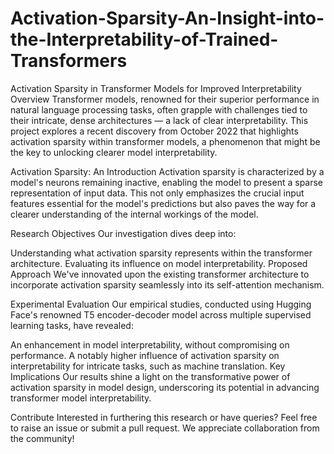 # Activation-Sparsity-An-Insight-into-the-Interpretability-of-Trained-Transformers

Activation Sparsity in Transformer Models for Improved Interpretability
Overview
Transformer models, renowned for their superior performance in natural language processing tasks, often grapple with challenges tied to their intricate, dense architectures — a lack of clear interpretability. This project explores a recent discovery from October 2022 that highlights activation sparsity within transformer models, a phenomenon that might be the key to unlocking clearer model interpretability.

Activation Sparsity: An Introduction
Activation sparsity is characterized by a model's neurons remaining inactive, enabling the model to present a sparse representation of input data. This not only emphasizes the crucial input features essential for the model's predictions but also paves the way for a clearer understanding of the internal workings of the model.

Research Objectives
Our investigation dives deep into:

Understanding what activation sparsity represents within the transformer architecture.
Evaluating its influence on model interpretability.
Proposed Approach
We've innovated upon the existing transformer architecture to incorporate activation sparsity seamlessly into its self-attention mechanism.

Experimental Evaluation
Our empirical studies, conducted using Hugging Face's renowned T5 encoder-decoder model across multiple supervised learning tasks, have revealed:

An enhancement in model interpretability, without compromising on performance.
A notably higher influence of activation sparsity on interpretability for intricate tasks, such as machine translation.
Key Implications
Our results shine a light on the transformative power of activation sparsity in model design, underscoring its potential in advancing transformer model interpretability.

Contribute
Interested in furthering this research or have queries? Feel free to raise an issue or submit a pull request. We appreciate collaboration from the community!
